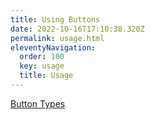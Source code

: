 ```yaml
---
title: Using Buttons
date: 2022-10-16T17:10:38.320Z
permalink: usage.html
eleventyNavigation:
  order: 100
  key: usage
  title: Usage
---
```


[Button Types](/usage/types)
